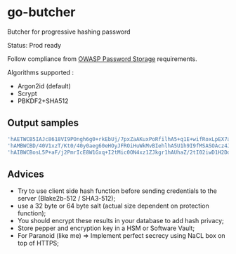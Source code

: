 # go-butcher

Butcher for progressive hashing password

Status: Prod ready

Follow compliance from [OWASP Password Storage](https://cheatsheetseries.owasp.org/cheatsheets/Password_Storage_Cheat_Sheet.html) requirements.

Algorithms supported :

  * Argon2id (default)
  * Scrypt 
  * PBKDF2+SHA512

## Output samples

```sh
'hAETWCB5IAJc8618VI9POngh6g0+rkEbUj/7pxZaAKuxPoRfilhA5+q1E+wifRoxLpEX7acA48KMmD/7OPJb5cTjxGP91Hv9z3vEBNOb095WPBo5yLn1w9mPnkfgKSv6MWKJRG0mGg'
'hAMBWCBD/40V1xzT/Kt0/40y0aeg60eHOyJFROiHuWkMvBIehlhA5U1h9I9fMSASOAcz4JpEQHEhwJGUlg8WpvqRnSG5gjruaa7LvNa7bMEHi1Qk5aVfpsisJBMlfxO5UaoLe1BC+A'
'hAIBWCBosL5P+aF/j2PmrIcE8W1Gxq+I2tMic0ON4xz1ZJkgr1hAUhaZ/2tI02iwD1H2DqTafepgdYfCHauWOzwkgTQsIcwvTTs1M8puQ5+UXl2cUA9f10EtjzM7vwaAHWU71Rrwhw'
```

## Advices

  * Try to use client side hash function before sending credentials to the server (Blake2b-512 / SHA3-512);
  * use a 32 byte or 64 byte salt (actual size dependent on protection function);
  * You should encrypt these results in your database to add hash privacy;
  * Store pepper and encryption key in a HSM or Software Vault;
  * For Paranoid (like me) => Implement perfect secrecy using NaCL box on top of HTTPS;